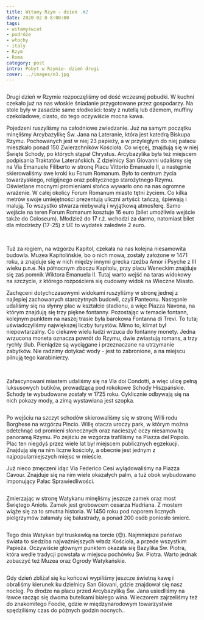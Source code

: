 ```yaml
---
title: Witamy Rzym - dzień .#2
date: 2020-02-8 8:00:00
tags:
- witamyświat
- podróże 
- włochy
- italy
- Rzym
- Roma
category: post
intro: Pobyt w Rzymie- dzień drugi
cover: ../images/n3.jpg
---
```

<div class='flex'>
  <div class='image1'><img class='' src='../static/posts-images/n31.jpg' alt=''/></div>
  <div class='box'>
    <p>
      Drugi dzień w Rzymie rozpoczęliśmy od dość wczesnej pobudki. W kuchni czekało już na nas włoskie śniadanie przygotowane przez gospodarzy. Na stole były w zasadzie same słodkości: tosty z nutellą lub dżemem, muffiny czekoladowe, ciasto, do tego oczywiście mocna kawa.
    </p>
    <p>
      Pojedzeni ruszyliśmy na całodniowe zwiedzanie. Już na samym początku minęliśmy Arcybazylikę Św. Jana na Lateranie, która jest katedrą Biskupa Rzymu. Pochowanych jest w niej 23 papieży, a w przyległym do niej pałacu mieszkało ponad 150 Zwierzchników Kościoła. Co więcej, znajdują się w niej Święte Schody, po których stąpał Chrystus. Arcybazylika była też miejscem podpisania Traktatów Laterańskich. Z dzielnicy San Giovanni udaliśmy się na Via Emanuele Filiberto w stronę Placu Vittorio Emanuele II, a następnie skierowaliśmy swe kroki ku Forum Romanum. Było to centrum życia towarzyskiego, religijnego oraz politycznego starożytnego Rzymu. Oświetlane mocnymi promieniami słońca wywarło ono na nas ogromne wrażenie. W całej okolicy Forum Romanum miasto tętni życiem. Co kilka metrów swoje umiejętności prezentują uliczni artyści: tańczą, śpiewają i malują. To wszystko stwarza niebywałą i wyjątkową atmosferę. Samo wejście na teren Forum Romanum kosztuje 16 euro (bilet umożliwia wejście także do Coloseum). Młodzież do 17 r.ż. wchodzi za darmo, natomiast bilet dla młodzieży (17-25) z UE to wydatek zaledwie 2 euro.
    </p>
  </div>
</div>

<div class='flex'>
  <img class='box image2' src='../static/posts-images/n32.jpg' alt=''/>
  <img class='box image2' src='../static/posts-images/n33.jpg' alt=''/>
  <img class='box image2' src='../static/posts-images/n34.jpg' alt=''/>
  <img class='box image2' src='../static/posts-images/n35.jpg' alt=''/>
</div>

<p>
  Tuż za rogiem, na wzgórzu Kapitol, czekała na nas kolejna niesamowita budowla. Muzea Kapitolińskie, bo o nich mowa, zostały założone w 1471 roku, a znajduje się w nich między innymi grecka rzeźba Amor i Psyche z III wieku p.n.e. Na północnym zboczu Kapitolu, przy placu Weneckim znajduje się zaś pomnik Wiktora Emanuela II. Tutaj warto wejść na taras widokowy na szczycie, z którego rozpościera się cudowny widok na Wieczne Miasto.
</p>

<div class='attach attach3'></div>

<p>
  Zachęceni dotychczasowymi widokami ruszyliśmy w stronę jednej z najlepiej zachowanych starożytnych budowli, czyli Panteonu. Następnie udaliśmy się na słynny plac w kształcie stadionu, a więc Piazza Navona, na którym znajdują się trzy piękne fontanny. Pozostając w temacie fontann, kolejnym punktem na naszej trasie była barokowa Fontanna di Trevi. To tutaj uświadczyliśmy największej liczby turystów. Mimo to, klimat był niepowtarzalny. Co ciekawe wielu ludzi wrzuca do fontanny monety. Jedna wrzucona moneta oznacza powrót do Rzymu, dwie zwiastują romans, a trzy rychły ślub. Pieniądze są wyciągane i przeznaczane na utrzymanie zabytków. Nie radzimy dotykać wody - jest to zabronione, a na miejscu pilnują tego karabinierzy.
</p>

<div class='flex'>
  <img class='image2' src='../static/posts-images/n37.jpg' alt=''/>
  <img class='image2' src='../static/posts-images/n38.jpg' alt=''/>
  <img class='image2' src='../static/posts-images/n39.jpg' alt=''/>
  <img class='image2' src='../static/posts-images/n391.jpg' alt=''/>
</div>

<p>
  Zafascynowani miastem udaliśmy się na Via doi Condotti, a więc ulicę pełną luksusowych butików, prowadzącą pod rokokowe Schody Hiszpańskie. Schody te wybudowane zostały w 1725 roku. Cyklicznie odbywają się na nich pokazy mody, a zimą wystawiana jest szopka.
</p>

<div class='backImage backImage2'>
  <img src='../static/posts-images/n392.jpg' alt=''/>
</div>

<p>
  Po wejściu na szczyt schodów skierowaliśmy się w stronę Willi rodu Borghese na wzgórzu Pincio. Willę otacza uroczy park, w którym można odetchnąć od promieni słonecznych oraz nacieszyć oczy niesamowitą panoramą Rzymu. Po zejściu ze wzgórza trafiliśmy na Piazza del Popolo. Plac ten niegdyś przez wiele lat był miejscem publicznych egzekucji. Znajdują się na nim liczne kościoły, a obecnie jest jednym z najpopularniejszych miejsc w mieście.
</p>

<p>
  Już nieco zmęczeni idąc Via Federico Cesi wylądowaliśmy na Piazza Cavour. Znajduje się na nim wiele okazałych palm, a tuż obok wybudowano imponujący Pałac Sprawiedliwości.
</p>


<div class='backImage backImage0'>
<img src='../static/posts-images/IMG_20200208_214512.jpg' alt=''/>
  <p class='textLight'>
  Zmierzając w stronę Watykanu minęliśmy jeszcze zamek oraz most Świętego Anioła. Zamek jest grobowcem cesarza Hadriana. Z mostem wiąże się za to smutna historia. W 1450 roku pod naporem licznych pielgrzymów załamały się balustrady, a ponad 200 osób poniosło śmierć.
  </p>
</div>

<div class='backImage backImage2'>
  <img src='../static/posts-images/n399.jpg' alt=''/>
</div>

<p>
Tego dnia Watykan był truskawką na torcie (😊). Najmniejsze państwo świata to siedziba najważniejszych władz Kościoła, a przede wszystkim Papieża. Oczywiście głównym punktem okazała się Bazylika Św. Piotra, która wedle tradycji powstała w miejscu pochówku Św. Piotra. Warto jednak zobaczyć też Muzea oraz Ogrody Watykańskie.
</p>

<div class='backImage backImage2'>
  <img src='../static/posts-images/IMG_20200208_214615.jpg' alt=''/>
</div>

<p>
Gdy dzień zbliżał się ku końcowi wypiliśmy jeszcze świetną kawę i obraliśmy kierunek ku dzielnicy San Giovani, gdzie znajdował się nasz nocleg. Po drodze na placu przed Arcybazyliką Św. Jana usiedliśmy na ławce racząc się dwoma butelkami białego wina. Wieczorem zajrzeliśmy też do znakomitego Foodie, gdzie w międzynarodowym towarzystwie spędziliśmy czas do późnych godzin nocnych..
</p>

<div class='backImage backImage2'>
  <img src='../static/posts-images/IMG_20200208_214630.jpg' alt=''/>
</div>